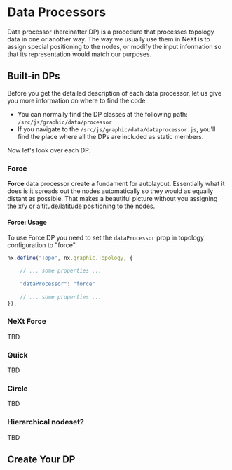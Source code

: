 # Data Processors
Data processor (hereinafter DP) is a procedure that processes topology data in one or another way. The way we usually use them in NeXt is to assign special positioning to the nodes, or modify the input information so that its representation would match our purposes.

## Built-in DPs

Before you get the detailed description of each data processor, let us give you more information on where to find the code:

* You can normally find the DP classes at the following path: ```/src/js/graphic/data/processor``` 
* If you navigate to the ```/src/js/graphic/data/dataprocessor.js```, you'll find the place where all the DPs are included as static members.

Now let's look over each DP.

### Force
**Force** data processor create a fundament for autolayout. Essentially what it does is it spreads out the nodes automatically so they would as equally distant as possible. That makes a beautiful picture without you assigning the x/y or altitude/latitude positioning to the nodes.

#### Force: Usage
To use Force DP you need to set the ```dataProcessor``` prop in topology configuration to "force". 

```JavaScript
nx.define("Topo", nx.graphic.Topology, {

	// ... some properties ...
	
	"dataProcessor": "force"
	
	// ... some properties ...
});
```

### NeXt Force
TBD

### Quick
TBD

### Circle
TBD

### Hierarchical nodeset?
TBD

## Create Your DP
